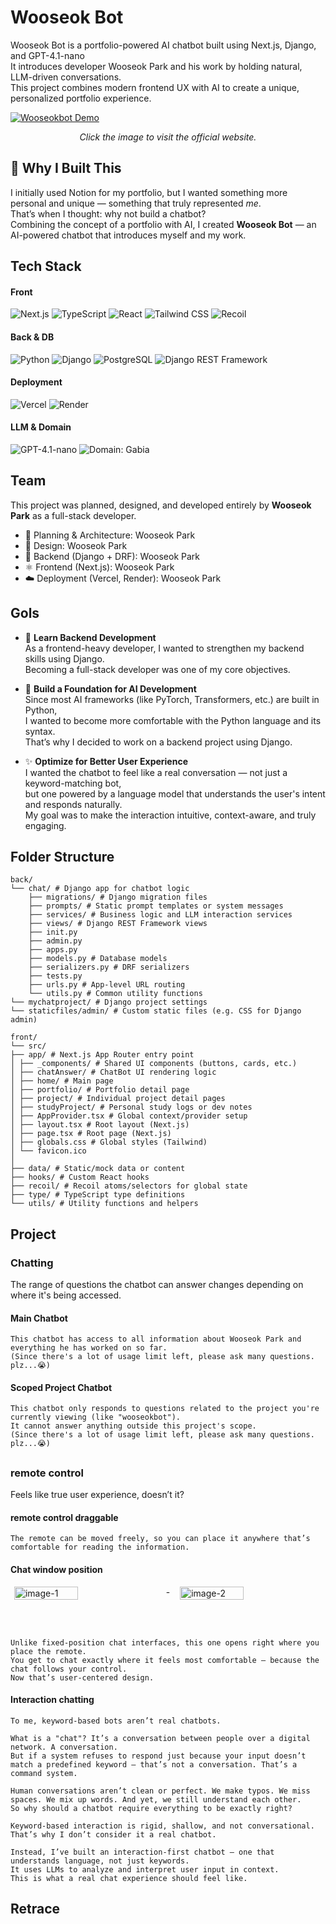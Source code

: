 # Wooseok Bot
Wooseok Bot is a portfolio-powered AI chatbot built using Next.js, Django, and GPT-4.1-nano  
It introduces developer Wooseok Park and his work by holding natural, LLM-driven conversations.  
This project combines modern frontend UX with AI to create a unique, personalized portfolio experience.

[![Wooseokbot Demo](https://github.com/user-attachments/assets/1a9791f3-85ff-4d73-9d7a-6858b1d5e7b8)](https://wooseokbot.com)
<p align="center"><em>Click the image to visit the official website.</em></p>

## 🤔 Why I Built This
I initially used Notion for my portfolio, but I wanted something more personal and unique — something that truly represented *me*.  
That’s when I thought: why not build a chatbot?  
Combining the concept of a portfolio with AI, I created **Wooseok Bot** — an AI-powered chatbot that introduces myself and my work.

##
## Tech Stack
#### Front
![Next.js](https://img.shields.io/badge/Next.js-000000?style=for-the-badge&logo=nextdotjs&logoColor=white)
![TypeScript](https://img.shields.io/badge/TypeScript-3178C6?style=for-the-badge&logo=typescript&logoColor=white)
![React](https://img.shields.io/badge/React-61DAFB?style=for-the-badge&logo=react&logoColor=black)
![Tailwind CSS](https://img.shields.io/badge/Tailwind_CSS-06B6D4?style=for-the-badge&logo=tailwindcss&logoColor=white)
![Recoil](https://img.shields.io/badge/Recoil-3578E5?style=for-the-badge&logo=recoil&logoColor=white)

#### Back & DB
![Python](https://img.shields.io/badge/Python-3776AB?style=for-the-badge&logo=python&logoColor=white)
![Django](https://img.shields.io/badge/Django-092E20?style=for-the-badge&logo=django&logoColor=white)
![PostgreSQL](https://img.shields.io/badge/PostgreSQL-4169E1?style=for-the-badge&logo=postgresql&logoColor=white)
![Django REST Framework](https://img.shields.io/badge/Django%20REST_Framework-092E20?style=for-the-badge&logo=django&logoColor=white)

#### Deployment
![Vercel](https://img.shields.io/badge/Vercel-000000?style=for-the-badge&logo=vercel&logoColor=white)
![Render](https://img.shields.io/badge/Render-46E3B7?style=for-the-badge&logo=render&logoColor=black)

#### LLM & Domain
![GPT-4.1-nano](https://img.shields.io/badge/GPT--4.1--nano-412991?style=for-the-badge&logo=openai&logoColor=white)
![Domain: Gabia](https://img.shields.io/badge/Domain-Gabia-0A1F60?style=for-the-badge&logo=internetarchive&logoColor=white)

## Team
This project was planned, designed, and developed entirely by **Wooseok Park** as a full-stack developer.

- 🧠 Planning & Architecture: Wooseok Park  
- 🎨 Design: Wooseok Park  
- 🧩 Backend (Django + DRF): Wooseok Park  
- ⚛️ Frontend (Next.js): Wooseok Park  
- ☁️ Deployment (Vercel, Render): Wooseok Park

## Gols

- 🧩 **Learn Backend Development**  
  As a frontend-heavy developer, I wanted to strengthen my backend skills using Django.  
  Becoming a full-stack developer was one of my core objectives.

- 🧠 **Build a Foundation for AI Development**  
  Since most AI frameworks (like PyTorch, Transformers, etc.) are built in Python,  
  I wanted to become more comfortable with the Python language and its syntax.  
  That’s why I decided to work on a backend project using Django.

- ✨ **Optimize for Better User Experience**  
  I wanted the chatbot to feel like a real conversation — not just a keyword-matching bot,  
  but one powered by a language model that understands the user's intent and responds naturally.  
  My goal was to make the interaction intuitive, context-aware, and truly engaging.

## Folder Structure
```
back/
└── chat/ # Django app for chatbot logic
    ├── migrations/ # Django migration files
    ├── prompts/ # Static prompt templates or system messages
    ├── services/ # Business logic and LLM interaction services
    ├── views/ # Django REST Framework views
    ├── init.py
    ├── admin.py
    ├── apps.py
    ├── models.py # Database models
    ├── serializers.py # DRF serializers
    ├── tests.py
    ├── urls.py # App-level URL routing
    └── utils.py # Common utility functions
└── mychatproject/ # Django project settings
└── staticfiles/admin/ # Custom static files (e.g. CSS for Django admin)

```

```
front/
└── src/
├── app/ # Next.js App Router entry point
│ ├── _components/ # Shared UI components (buttons, cards, etc.)
│ ├── chatAnswer/ # ChatBot UI rendering logic
│ ├── home/ # Main page
│ ├── portfolio/ # Portfolio detail page
│ ├── project/ # Individual project detail pages
│ ├── studyProject/ # Personal study logs or dev notes
│ ├── AppProvider.tsx # Global context/provider setup
│ ├── layout.tsx # Root layout (Next.js)
│ ├── page.tsx # Root page (Next.js)
│ ├── globals.css # Global styles (Tailwind)
│ └── favicon.ico
│
├── data/ # Static/mock data or content
├── hooks/ # Custom React hooks
├── recoil/ # Recoil atoms/selectors for global state
├── type/ # TypeScript type definitions
└── utils/ # Utility functions and helpers
```

## Project
### Chatting
The range of questions the chatbot can answer changes depending on where it's being accessed.

#### Main Chatbot
```
This chatbot has access to all information about Wooseok Park and everything he has worked on so far.  
(Since there's a lot of usage limit left, please ask many questions. plz...😭)
```
#### Scoped Project Chatbot
```
This chatbot only responds to questions related to the project you're currently viewing (like "wooseokbot").  
It cannot answer anything outside this project's scope.
(Since there's a lot of usage limit left, please ask many questions. plz...😭)
```

##

### remote control
Feels like true user experience, doesn’t it?

#### remote control draggable
```
The remote can be moved freely, so you can place it anywhere that’s comfortable for reading the information.

```

#### Chat window position

<div style="display: flex; gap: 16px; justify-content: center; align-items: flex-start; flex-wrap: wrap;">
  <img
    src="https://github.com/user-attachments/assets/976441bd-c02d-4756-93dc-d61ab6d17c8c"
    alt="image-1"
    style="width: 45%; height: auto;"
  />
  -
  <img
    src="https://github.com/user-attachments/assets/121a8cdf-0fc2-43ad-ab38-1bbde1aed548"
    alt="image-2"
    style="width: 45%; height: auto;"
  />
</div>

<br/><br/>

```
Unlike fixed-position chat interfaces, this one opens right where you place the remote.  
You get to chat exactly where it feels most comfortable — because the chat follows your control.  
Now that’s user-centered design.
```

#### Interaction chatting

```
To me, keyword-based bots aren’t real chatbots.

What is a "chat"? It’s a conversation between people over a digital network. A conversation.  
But if a system refuses to respond just because your input doesn’t match a predefined keyword — that’s not a conversation. That’s a command system.

Human conversations aren’t clean or perfect. We make typos. We miss spaces. We mix up words. And yet, we still understand each other.  
So why should a chatbot require everything to be exactly right?

Keyword-based interaction is rigid, shallow, and not conversational. That’s why I don’t consider it a real chatbot.

Instead, I’ve built an interaction-first chatbot — one that understands language, not just keywords.  
It uses LLMs to analyze and interpret user input in context.  
This is what a real chat experience should feel like.
```

## Retrace

